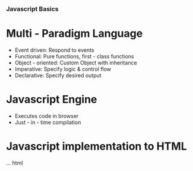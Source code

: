 ### Javascript Basics

# Multi - Paradigm Language

- Event driven: Respond to events
- Functional: Pure functions, first - class functions
- Object - oriented: Custom Object with inheritance
- Imperative: Specify logic & control flow
- Declarative: Specify desired output

# Javascript Engine

- Executes code in browser
- Just - in - time compilation

# Javascript implementation to HTML

<!DOCTYPE>
<html lang="en">
... html
<script src="script.js"></script>
</html>
